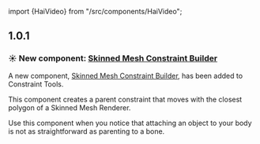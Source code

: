 import {HaiVideo} from "/src/components/HaiVideo";

## 1.0.1

### ☀️ New component: [Skinned Mesh Constraint Builder](/docs/products/constraint-tools/skinned-mesh-constraint)

A new component, [Skinned Mesh Constraint Builder](/docs/products/constraint-tools/skinned-mesh-constraint), has been added to Constraint Tools.

This component creates a parent constraint that moves with the closest polygon of a Skinned Mesh Renderer.

Use this component when you notice that attaching an object to your body is not as straightforward as parenting to a bone.

<HaiVideo src="/docs/products/constraint-tools/img/oSEDSUFVRj.mp4"></HaiVideo>
